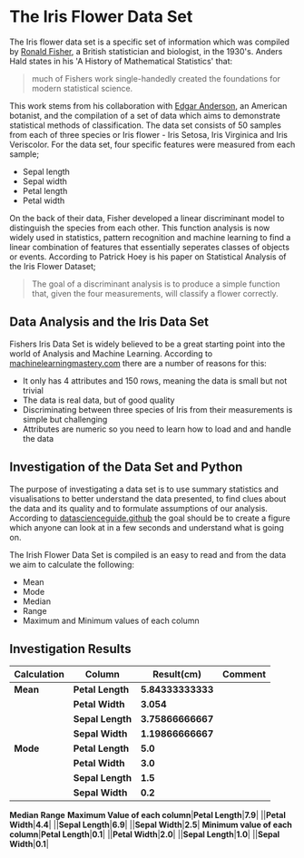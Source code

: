 # The Iris Flower Data Set

The Iris flower data set is a specific set of information which was compiled by [Ronald Fisher](https://en.wikipedia.org/wiki/Ronald_Fisher), a British statistician and biologist, in the 1930's. Anders Hald states in his 'A History of Mathematical Statistics' that: 

> much of Fishers work single-handedly created the foundations for modern statistical science. 

This work stems from his collaboration with [Edgar Anderson](https://en.wikipedia.org/wiki/Edgar_Anderson), an American botanist, and the compilation of a set of data which aims to demonstrate statistical methods of classification. The data set consists of 50 samples from each of three species or Iris flower - Iris Setosa, Iris Virginica and Iris Veriscolor. For the data set, four specific features were measured from each sample;

- Sepal length
- Sepal width
- Petal length
- Petal width

On the back of their data, Fisher developed a linear discriminant model to distinguish the species from each other. This function analysis is now widely used in statistics, pattern recognition and machine learning to find a linear combination of features that essentially seperates classes of objects or events. According to Patrick Hoey is his paper on Statistical Analysis of the Iris Flower Dataset; 

> The goal of a discriminant analysis is to produce a simple function that, given the four measurements, will classify a flower correctly. 

## Data Analysis and the Iris Data Set

Fishers Iris Data Set is widely believed to be a great starting point into the world of Analysis and Machine Learning. According to [machinelearningmastery.com](https://machinelearningmastery.com/machine-learning-in-python-step-by-step/) there are a number of reasons for this:

- It only has 4 attributes and 150 rows, meaning the data is small but not trivial
- The data is real data, but of good quality
- Discriminating between three species of Iris from their measurements is simple but challenging
- Attributes are numeric so you need to learn how to load and and handle the data

## Investigation of the Data Set and Python

The purpose of investigating a data set is to use summary statistics and visualisations to better understand the data presented, to find clues about the data and its quality and to formulate assumptions of our analysis. According to [datascienceguide.github](https://datascienceguide.github.io/exploratory-data-analysis) the goal should be to create a figure which anyone can look at in a few seconds and understand what is going on. 

The Irish Flower Data Set is compiled is an easy to read and from the data we aim to calculate the following:

- Mean
- Mode
- Median
- Range
- Maximum and Minimum values of each column

## Investigation Results

Calculation|Column|Result(cm)|Comment
------------|------------|------------|------------
**Mean**|**Petal Length**|**5.84333333333**|
||**Petal Width**|**3.054**|
||**Sepal Length**|**3.75866666667**|
||**Sepal Width**|**1.19866666667**|
**Mode**|**Petal Length**|**5.0**|
||**Petal Width**|**3.0**|
||**Sepal Length**|**1.5**|
||**Sepal Width**|**0.2**|
**Median**
**Range**
**Maximum Value of each column**|**Petal Length**|**7.9**|
||**Petal Width**|**4.4**|
||**Sepal Length**|**6.9**|
||**Sepal Width**|**2.5**|
**Minimum value of each column**|**Petal Length**|**0.1**|
||**Petal Width**|**2.0**|
||**Sepal Length**|**1.0**|
||**Sepal Width**|**0.1**|

